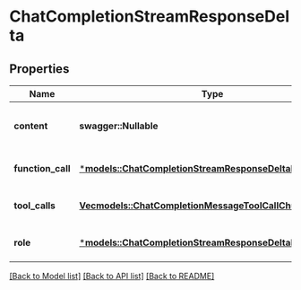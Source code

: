 # ChatCompletionStreamResponseDelta

## Properties
Name | Type | Description | Notes
------------ | ------------- | ------------- | -------------
**content** | **swagger::Nullable<String>** | The contents of the chunk message. | [optional] [default to None]
**function_call** | [***models::ChatCompletionStreamResponseDeltaFunctionCall**](ChatCompletionStreamResponseDelta_function_call.md) |  | [optional] [default to None]
**tool_calls** | [**Vec<models::ChatCompletionMessageToolCallChunk>**](ChatCompletionMessageToolCallChunk.md) |  | [optional] [default to None]
**role** | [***models::ChatCompletionStreamResponseDeltaRole**](ChatCompletionStreamResponseDelta_role.md) |  | [optional] [default to None]

[[Back to Model list]](../README.md#documentation-for-models) [[Back to API list]](../README.md#documentation-for-api-endpoints) [[Back to README]](../README.md)


